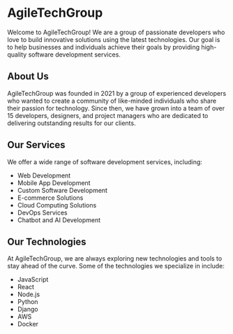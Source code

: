 # AgileTechGroup

Welcome to AgileTechGroup! We are a group of passionate developers who love to build innovative solutions using the latest technologies. Our goal is to help businesses and individuals achieve their goals by providing high-quality software development services.

## About Us
AgileTechGroup was founded in 2021 by a group of experienced developers who wanted to create a community of like-minded individuals who share their passion for technology. Since then, we have grown into a team of over 15 developers, designers, and project managers who are dedicated to delivering outstanding results for our clients.

## Our Services
We offer a wide range of software development services, including:
- Web Development 
- Mobile App Development 
- Custom Software Development 
- E-commerce Solutions 
- Cloud Computing Solutions 
- DevOps Services 
- Chatbot and AI Development 

## Our Technologies
At AgileTechGroup, we are always exploring new technologies and tools to stay ahead of the curve. Some of the technologies we specialize in include:
- JavaScript
- React
- Node.js
- Python
- Django
- AWS
- Docker
